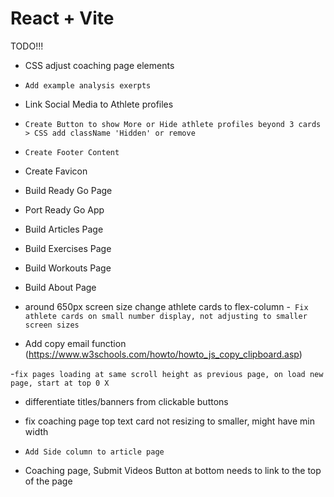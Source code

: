 # React + Vite
TODO!!!

- CSS adjust coaching page elements
- `Add example analysis exerpts`
- Link Social Media to Athlete profiles
- `Create Button to show More or Hide athlete profiles beyond 3 cards > CSS add className 'Hidden' or remove`

- `Create Footer Content`
- Create Favicon

- Build Ready Go Page
- Port Ready Go App
- Build Articles Page
- Build Exercises Page
- Build Workouts Page
- Build About Page

- around 650px screen size change athlete cards to flex-column
-` Fix athlete cards on small number display, not adjusting to smaller screen sizes`
- Add copy email function (https://www.w3schools.com/howto/howto_js_copy_clipboard.asp)

-`fix pages loading at same scroll height as previous page, on load new page, start at top 0 X`

- differentiate titles/banners from clickable buttons
- fix coaching page top text card not resizing to smaller, might have min width

- `Add Side column to article page`

- Coaching page, Submit Videos Button at bottom needs to link to the top of the page